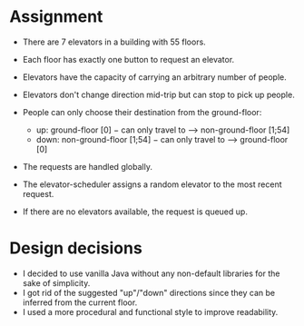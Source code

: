# Assignment

- There are 7 elevators in a building with 55 floors.
- Each floor has exactly one button to request an elevator.


- Elevators have the capacity of carrying an arbitrary number of people.
- Elevators don't change direction mid-trip but can stop to pick up people.
- People can only choose their destination from the ground-floor:
    - up: ground-floor [0] − can only travel to ⟶ non-ground-floor [1;54]
    - down: non-ground-floor [1;54] − can only travel to ⟶ ground-floor [0]


- The requests are handled globally.
- The elevator-scheduler assigns a random elevator to the most recent request.
- If there are no elevators available, the request is queued up.

# Design decisions

- I decided to use vanilla Java without any non-default libraries for the sake of simplicity.
- I got rid of the suggested "up"/"down" directions since they can be inferred from the current floor.
- I used a more procedural and functional style to improve readability.

